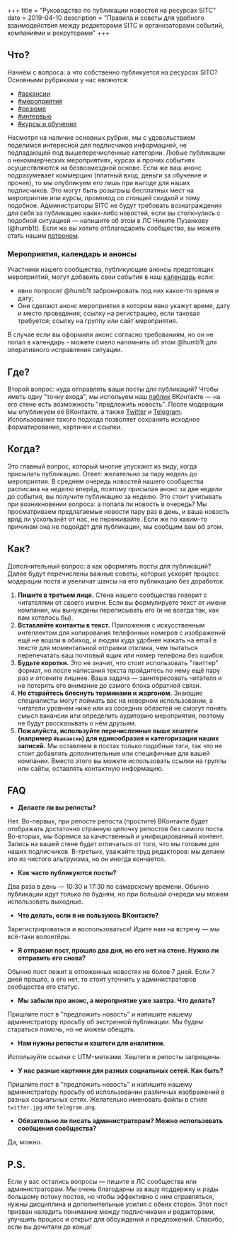 +++
title = "Руководство по публикации новостей на ресурсах SITC"
date = 2019-04-10
description = "Правила и советы для удобного взаимодействия между редакторами SITC и организаторами событий, компаниями и рекрутерами"
+++

## Что?

Начнём с вопроса: а что собственно публикуется на ресурсах SITC?
Основными рубриками у нас являются:
- [#вакансии](https://vk.com/wall-143954349?q=%23%D0%B2%D0%B0%D0%BA%D0%B0%D0%BD%D1%81%D0%B8%D0%B8) 
- [#мероприятия](https://vk.com/wall-143954349?q=%23%D0%BC%D0%B5%D1%80%D0%BE%D0%BF%D1%80%D0%B8%D1%8F%D1%82%D0%B8%D1%8F)
- [#резюме](https://vk.com/wall-143954349?q=%23%D1%80%D0%B5%D0%B7%D1%8E%D0%BC%D0%B5)
- [#интервью](https://vk.com/wall-143954349?q=%23%D0%B8%D0%BD%D1%82%D0%B5%D1%80%D0%B2%D1%8C%D1%8E)
- [#курсы и обучение](https://vk.com/wall-143954349?q=%23%D0%BE%D0%B1%D1%83%D1%87%D0%B5%D0%BD%D0%B8%D0%B5)

Несмотря на наличие основных рубрик, мы с удовольствием поделимся интересной для подписчиков информацией, не подпадающей под вышеперечисленные категории.
Любые публикации о некоммерческих мероприятиях, курсах и прочих событиях осуществляются на безвозмездной основе. Если же ваш анонс подразумевает коммерцию (платный вход, деньги за обучение и прочее), то мы опубликуем его лишь при выгоде для наших подписчиков. Это могут быть розыгрыш бесплатных мест на мероприятие или курсы, промокод со стоящей скидкой и тому подобное. Администраторы SITC не будут требовать вознаграждения для себя за публикацию каких-либо новостей, если вы столкнулись с подобной ситуацией — напишите об этом в ЛС Никите Пузанкову (@humb1t). Если же вы хотите отблагодарить сообщество, вы можете стать нашим [патроном](https://www.patreon.com/samara_it_community).

### Мероприятия, календарь и анонсы

Участники нашего сообщества, публикующие анонсы предстоящих мероприятий, могут добавить свои события в наш [календарь](https://sitc.community/events/) если:
- явно попросят @humb1t забронировать под них какое-то время и дату;
- Они сделают анонс мероприятия в котором явно укажут время, дату и место проведения; ссылку на регистрацию, если таковая требуется; ссылку на группу или сайт мероприятия.

В случае если вы оформили анонс согласно требованиям, но он не попал в календарь - можете смело напомнить об этом @humb1t для оперативного исправления ситуации.

## Где?

Второй вопрос: куда отправлять ваши посты для публикаций? Чтобы иметь одну "точку входа", мы испольуем наш [паблик](https://vk.com/samara_it_community) ВКонтакте — на его стене есть возможность "предложить новость". После модерации мы опубликуем её ВКонтакте, а также [Twitter](https://twitter.com/samara_it_community) и [Telegram](https://t.me/Samara_IT_Community). Использование такого подхода позволяет сохранить исходное форматирование, картинки и ссылки.

## Когда?

Это главный вопрос, который многие упускают из виду, когда присылать публикацию. Ответ: желательно за пару недель до мероприятия. В среднем очередь новостей нашего сообщества расписана на неделю вперёд, поэтому присылая анонс за две недели до события, вы получите публикацию за неделю. Это стоит учитывать при возникновении вопроса: а попала ли новость в очередь? Мы просматриваем предлагаемые новости пару раз в день, и ваша новость вряд ли ускользнёт от нас, не переживайте. Если же по каким-то причинам она не подойдёт для публикации, мы сообщим вам об этом.

## Как?

Дополнительный вопрос: а как оформлять посты для публикаций? Далее будут перечислены важные советы, которые ускорят процесс модерации поста и увеличат шансы на его публикацию без доработок.

1. **Пишите в третьем лице.** Стена нашего сообщества говорит с читателями от своего имени. Если вы формулируете текст от имени компании, мы вынуждены переписывать его (и не всегда так, как вам хотелось бы).
1. **Вставляйте контакты в текст.** Приложения с искусственным интеллектом для копирования телефонных номеров с изображений ещё не вошли в обиход, и людям куда удобнее нажать на email в тексте для моментальной отправки отклика, чем пытаться перепечатать ваш почтовый ящик или номер телефона без ошибок.
1. **Будьте коротки.** Это не значит, что стоит использовать "твиттер" формат, но после написания текста пройдитесь по нему ещё пару раз и отсеките лишнее. Ваша задача — заинтересовать читателя и не потерять его внимание до самого блока обратной связи. 
1. **Не старайтесь блеснуть терминами и жаргоном.** Знающие специалисты могут поймать вас на неверном использовании, a читатели уровнем ниже или из соседних областей не смогут понять смысл вакансии или определить аудиторию мероприятия, поэтому не будут рассказывать о нём друзьям.
1. **Пожалуйста, используйте перечисленные выше хештеги (например `#вакансии`) для единообразия и категоризации наших записей.** Мы оставляем в постах только подобные тэги, так что не стоит добавлять дополнительные или специфичные для вашей компании. Вместо этого вы можете использовать ссылки на группы или сайты, оставлять контактную информацию.

## FAQ

- **Делаете ли вы репосты?** 

Нет. Во-первых, при репосте репоста (простите) ВКонтакте будет отображать достаточно странную цепочку репостов без самого поста. Во-вторых, мы боремся за качественный и унифицированный контент. Запись на вашей стене будет отличаться от того, что мы готовим для наших подписчиков. В-третьих, уважайте труд редакторов: мы делаем это из чистого альтруизма, но он иногда кончается.

- **Как часто публикуются посты?** 

Два раза в день — 10:30 и 17:30 по самарскому времени. Обычно публикации идут только по будням, но при большой очереди мы можем использовать выходные.

- **Что делать, если я не пользуюсь ВКонтакте?** 

Зарегистрироваться и воспользоваться! Идите нам на встречу — мы всё-таки волонтёры.

- **Я отправил пост, прошло два дня, но его нет на стене. Нужно ли отправить его снова?** 

Обычно пост лежит в отложенных новостях не более 7 дней. Если 7 дней прошло, а его нет, то стоит уточнить у администраторов сообщества его статус.

- **Мы забыли про анонс, а мероприятие уже завтра. Что делать?** 

Пришлите пост в "предложить новость" и напишите нашему администратору просьбу об экстренной публикации. Мы будем стараться помочь, но не можем обещать.

- **Нам нужны репосты и хэштеги для аналитики.** 

Используйте ссылки с UTM-метками. Хештеги и репосты запрещены.

- **У нас разные картинки для разных социальных сетей. Как быть?** 

Пришлите пост в "предложить новость" и напишите нашему администратору просьбу об использовании различных изображений в разных социальных сетях. Желательно именовать файлы в стиле `twitter.jpg` или `telegram.png`.

- **Обязательно ли писать администраторам? Можно использовать сообщения сообщества?** 

Да, можно.

## P.S.

Если у вас остались вопросы — пишите в ЛС сообщества или администраторам.
Мы очень благодарны за вашу поддержку и рады большому потоку постов, но чтобы эффективно с ним справляться, нужны дисциплина и дополнительные усилия с обеих сторон. Этот пост призван наладить понимание между подписчиками и редакторами, улучшить процесс и открыт для обсуждений и предложений. Спасибо, если вы дочитали до конца!
